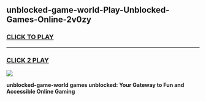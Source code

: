 
## unblocked-game-world-Play-Unblocked-Games-Online-2v0zy
<h3>
<a href="https://premium76.site?title=unblocked-game-world&ref=24A">CLICK TO PLAY</a></h3>
<hr>

<h3>
<a href="https://premium76.site?title=unblocked-game-world&ref=24A">CLICK 2 PLAY</a>
  
</h3>

<a href="https://premium76.site?title=unblocked-game-world&ref=24A"><img src="https://clearcache.store/games.png"></a>


**unblocked-game-world games unblocked: Your Gateway to Fun and Accessible Online Gaming**
